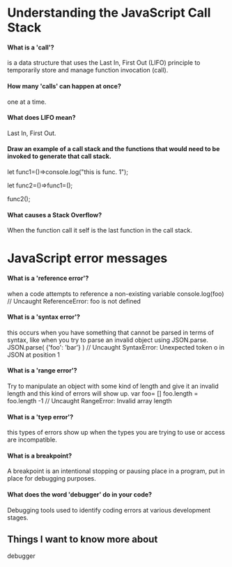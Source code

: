 # Understanding the JavaScript Call Stack

#### What is a 'call'?
is a data structure that uses the Last In, First Out (LIFO) principle to temporarily store and manage function invocation (call).

#### How many 'calls' can happen at once?
one at a time.

#### What does LIFO mean?
Last In, First Out.


#### Draw an example of a call stack and the functions that would need to be invoked to generate that call stack.

let func1=()=>console.log("this is func. 1");

let func2=()=>func1=();

func2();

#### What causes a Stack Overflow?
When the function call it self is the last function in the call stack.


# JavaScript error messages

#### What is a 'reference error'?
when a code attempts to reference a non-existing variable
console.log(foo) // Uncaught ReferenceError: foo is not defined

#### What is a 'syntax error'?
this occurs when you have something that cannot be parsed in terms of syntax, like when you try to parse an invalid object using JSON.parse.
JSON.parse( {'foo': 'bar'} ) // Uncaught SyntaxError: Unexpected token o in JSON at position 1

#### What is a 'range error'?
Try to manipulate an object with some kind of length and give it an invalid length and this kind of errors will show up.
var foo= []
foo.length = foo.length -1 // Uncaught RangeError: Invalid array length

#### What is a 'tyep error'?
this types of errors show up when the types you are trying to use or access are incompatible.


#### What is a breakpoint?
A breakpoint is an intentional stopping or pausing place in a program, put in place for debugging purposes.


#### What does the word 'debugger' do in your code?
Debugging tools used to identify coding errors at various development stages. 

## Things I want to know more about
debugger


